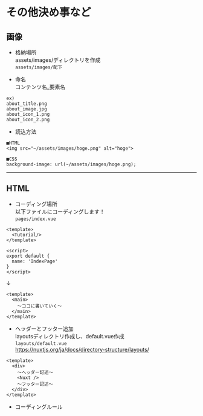 # その他決め事など

## 画像
* 格納場所  
assets/images/ディレクトリを作成  
`assets/images/配下`

* 命名  
コンテンツ名_要素名

```
ex)
about_title.png
about_image.jpg
about_icon_1.png
about_icon_2.png
```

* 読込方法

```
■HTML
<img src="~/assets/images/hoge.png" alt="hoge">

■CSS
background-image: url(~/assets/images/hoge.png);
```

***

## HTML
* コーディング場所  
以下ファイルにコーディングします！  
`pages/index.vue`

```
<template>
  <Tutorial/>
</template>

<script>
export default {
  name: 'IndexPage'
}
</script>
```

↓

```
<template>
  <main>
    〜ココに書いていく〜
  </main>
</template>
```

* ヘッダーとフッター追加  
layoutsディレクトリ作成し、default.vue作成  
`layouts/default.vue`  
https://nuxtjs.org/ja/docs/directory-structure/layouts/

```
<template>
  <div>
    ～ヘッダー記述～
    <Nuxt />
    ～フッター記述～
  </div>
</template>

```

* コーディングルール  
